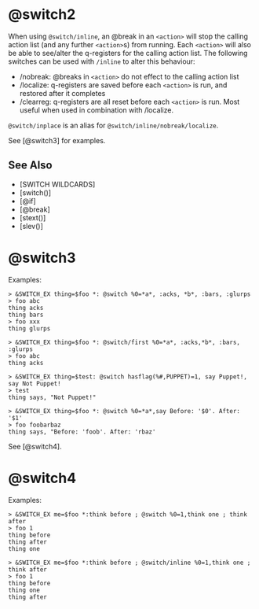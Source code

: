 # @switch2
When using `@switch/inline`, an @break in an `<action>` will stop the calling action list (and any further `<action>`s) from running. Each `<action>` will also be able to see/alter the q-registers for the calling action list. The following switches can be used with `/inline` to alter this behaviour:
- /nobreak: @breaks in `<action>` do not effect to the calling action list
- /localize: q-registers are saved before each `<action>` is run, and restored after it completes
- /clearreg: q-registers are all reset before each `<action>` is run. Most useful when used in combination with /localize.

`@switch/inplace` is an alias for `@switch/inline/nobreak/localize`.

See [@switch3] for examples.

## See Also
- [SWITCH WILDCARDS]
- [switch()]
- [@if]
- [@break]
- [stext()]
- [slev()]
# @switch3
Examples:
```
> &SWITCH_EX thing=$foo *: @switch %0=*a*, :acks, *b*, :bars, :glurps
> foo abc
thing acks
thing bars
> foo xxx
thing glurps
```

```
> &SWITCH_EX thing=$foo *: @switch/first %0=*a*, :acks,*b*, :bars, :glurps
> foo abc
thing acks
```

```
> &SWITCH_EX thing=$test: @switch hasflag(%#,PUPPET)=1, say Puppet!, say Not Puppet!
> test
thing says, "Not Puppet!"
```

```
> &SWITCH_EX thing=$foo *: @switch %0=*a*,say Before: '$0'. After: '$1'
> foo foobarbaz
thing says, "Before: 'foob'. After: 'rbaz'
```

See [@switch4].
# @switch4
Examples:
```
> &SWITCH_EX me=$foo *:think before ; @switch %0=1,think one ; think after
> foo 1
thing before
thing after
thing one
```

```
> &SWITCH_EX me=$foo *:think before ; @switch/inline %0=1,think one ; think after
> foo 1
thing before
thing one
thing after
```

